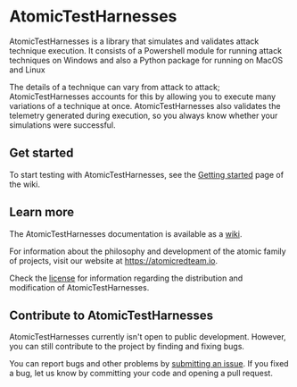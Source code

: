 # AtomicTestHarnesses

AtomicTestHarnesses is a library that simulates and validates attack technique
execution. It consists of a Powershell module for running attack techniques on
Windows and also a Python package for running on MacOS and Linux

The details of a technique can vary from attack to attack; AtomicTestHarnesses
accounts for this by allowing you to execute many variations of a technique at
once. AtomicTestHarnesses also validates the telemetry generated during
execution, so you always know whether your simulations were successful.

## Get started

To start testing with AtomicTestHarnesses, see the [Getting started](https://github.com/redcanaryco/AtomicTestHarnesses/wiki/Getting-started)
page of the wiki.

## Learn more

The AtomicTestHarnesses documentation is available as a [wiki](https://github.com/redcanaryco/AtomicTestHarnesses/wiki/).

For information about the philosophy and development of the atomic family of
projects, visit our website at <https://atomicredteam.io>.

Check the [license](LICENSE) for information regarding the distribution and
modification of AtomicTestHarnesses.

## Contribute to AtomicTestHarnesses

AtomicTestHarnesses currently isn't open to public development. However, you can
still contribute to the project by finding and fixing bugs.

You can report bugs and other problems by [submitting an issue](https://github.com/redcanaryco/AtomicTestHarnesses/issues/new).
If you fixed a bug, let us know by committing your code and opening a pull
request.
